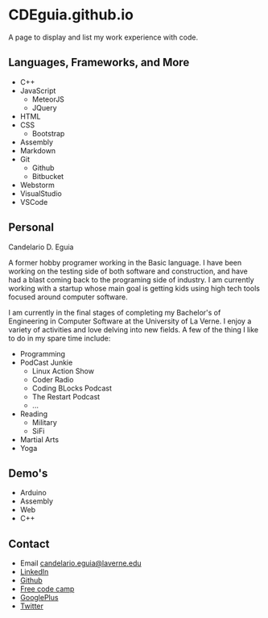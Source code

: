 # CDEguia.github.io

A page to display and list my work experience with code.

## Languages, Frameworks, and More

* C++
* JavaScript
    * MeteorJS
    * JQuery
* HTML
* CSS
    * Bootstrap
* Assembly
* Markdown
* Git
    * Github
    * Bitbucket
* Webstorm
* VisualStudio
* VSCode

## Personal

Candelario D. Eguia

A former hobby programer working in the Basic language. I have been working on the testing side of both software and construction, and have had a blast coming back to the programing side of industry. I am currently working with a startup whose main goal is getting kids using high tech tools focused around computer software.

I am currently in the final stages of completing my Bachelor's of Engineering in Computer Software at the University of La Verne. I enjoy a variety of activities and love delving into new fields. A few of the thing I like to do in my spare time include:

+ Programming
+ PodCast Junkie
    + Linux Action Show
    + Coder Radio
    + Coding BLocks Podcast
    + The Restart Podcast
    + ...
+ Reading
    + Military
    + SiFi
+ Martial Arts
+ Yoga


## Demo's

+ Arduino
+ Assembly
+ Web
+ C++

## Contact

* Email <candelario.eguia@laverne.edu>
* [LinkedIn](www.linkedin.com/in/cdeguia)
* [Github](https://github.com/cdeguia)
* [Free code camp](https://freecodecamp.com/cdeguia)
* [GooglePlus](https://plus.google.com/113516011488617768237)
* [Twitter](https://twitter.com/dceguia)